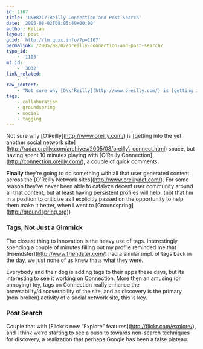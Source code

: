 ```yaml
---
id: 1107
title: 'O&#8217;Reilly Connection and Post Search'
date: '2005-08-02T08:05:49+00:00'
author: Kellan
layout: post
guid: 'http://lm.quxx.info/?p=1107'
permalink: /2005/08/02/oreilly-connection-and-post-search/
typo_id:
    - '1105'
mt_id:
    - '3032'
link_related:
    - ''
raw_content:
    - "Not sure why [O\\'Reilly](http://www.oreilly.com/) is [getting into the yet another social network site](http://radar.oreilly.com/archives/2005/08/oreilly_connect.html) space, but having spent 10 minutes playing with [O\\'Reilly Connection](http://connection.oreilly.com/), a couple of quick comments.  \n\n**Finally** they\\'re going to do something with all that user generated content across the [O\\'Reilly Network sites](http://www.oreillynet.com/).  For some reason they\\'ve never been able to catalyze decent user community around all that content, but at least having persistent profiles will help. (not that I\\'m in a position to criticize as I explicitly passed on the opportunity to help them make it better, when I went to [Groundspring](http://groundspring.org))\n\n### Tags, Not Just a Gimmick\n\nThe closest thing to innovation is the heavy use of tags.  Interestingly spending a couple of minutes filling out my profile reminded me that [Friendster](http://www.friendster.com/) had a similar impl. of tags back in the day, we just none of us knew thats what they were.\n\nEverybody and their dog is adding tags to their apps these days, but its interesting to see it working on Connection.  More then an amusing (or annoying) toy, tags on Connection really enhance the browsability/discoverability of the site, and as discovery is the primary (non-broken) activity of a social network site, this is key.\n\n### Post  Search\n\nCouple that with [Flickr\\'s new \\\"Explore\\\" features](http://flickr.com/explore/), and I think we\\'re starting to see a push to towards non-search techniques for discovery, a realization that perhaps Google has been a false plateau."
tags:
    - collaboration
    - groundspring
    - social
    - tagging
---
```


Not sure why \[O’Reilly\](http://www.oreilly.com/) is \[getting into the yet another social network site\](http://radar.oreilly.com/archives/2005/08/oreilly\_connect.html) space, but having spent 10 minutes playing with \[O’Reilly Connection\](http://connection.oreilly.com/), a couple of quick comments.

**Finally** they’re going to do something with all that user generated content across the \[O’Reilly Network sites\](http://www.oreillynet.com/). For some reason they’ve never been able to catalyze decent user community around all that content, but at least having persistent profiles will help. (not that I’m in a position to criticize as I explicitly passed on the opportunity to help them make it better, when I went to \[Groundspring\](http://groundspring.org))

### Tags, Not Just a Gimmick

The closest thing to innovation is the heavy use of tags. Interestingly spending a couple of minutes filling out my profile reminded me that \[Friendster\](http://www.friendster.com/) had a similar impl. of tags back in the day, we just none of us knew thats what they were.

Everybody and their dog is adding tags to their apps these days, but its interesting to see it working on Connection. More then an amusing (or annoying) toy, tags on Connection really enhance the browsability/discoverability of the site, and as discovery is the primary (non-broken) activity of a social network site, this is key.

### Post Search

Couple that with \[Flickr’s new “Explore” features\](http://flickr.com/explore/), and I think we’re starting to see a push to towards non-search techniques for discovery, a realization that perhaps Google has been a false plateau.